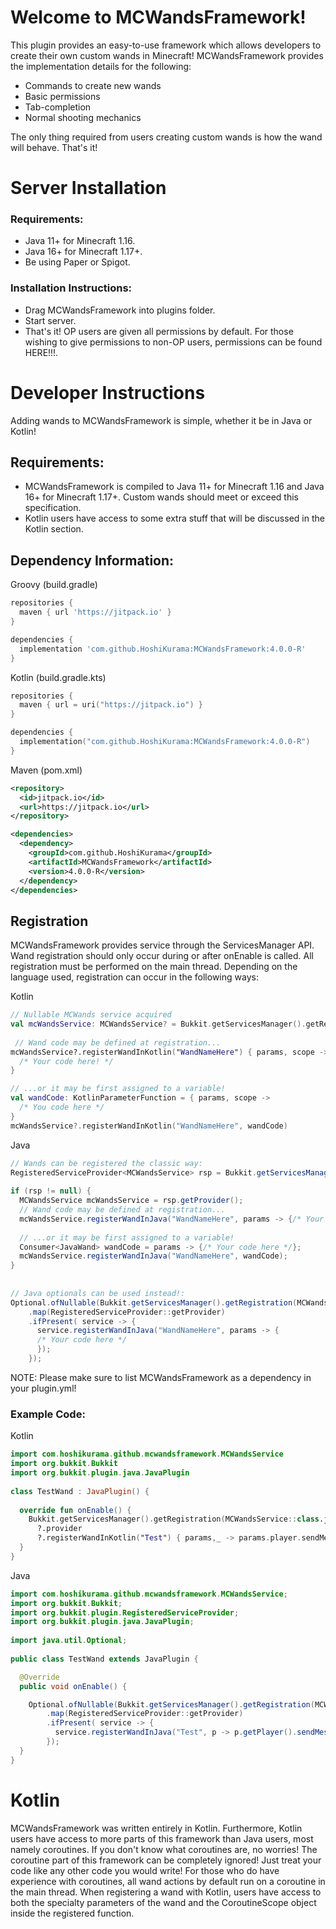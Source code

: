 # Welcome to MCWandsFramework!
This plugin provides an easy-to-use framework which allows developers to create their own custom wands in Minecraft!
MCWandsFramework provides the implementation details for the following:
* Commands to create new wands
* Basic permissions
* Tab-completion
* Normal shooting mechanics

The only thing required from users creating custom wands is how the wand will behave. That's it!
# Server Installation
### Requirements:
* Java 11+ for Minecraft 1.16.
* Java 16+ for Minecraft 1.17+.
* Be using Paper or Spigot.
### Installation Instructions:
* Drag MCWandsFramework into plugins folder.
* Start server.
* That's it! OP users are given all permissions by default. For those wishing to give permissions to non-OP users,  permissions can be found HERE!!!.
# Developer Instructions
Adding wands to MCWandsFramework is simple, whether it be in Java or Kotlin!
## Requirements:
* MCWandsFramework is compiled to Java 11+ for Minecraft 1.16 and Java 16+ for Minecraft 1.17+. Custom wands should meet or exceed this specification.
* Kotlin users have access to some extra stuff that will be discussed in the Kotlin section.
## Dependency Information:
Groovy (build.gradle)
```groovy
repositories {
  maven { url 'https://jitpack.io' }
}

dependencies {
  implementation 'com.github.HoshiKurama:MCWandsFramework:4.0.0-R'
}
```
Kotlin (build.gradle.kts)
```kotlin
repositories {
  maven { url = uri("https://jitpack.io") }
}

dependencies {
  implementation("com.github.HoshiKurama:MCWandsFramework:4.0.0-R")
}
```
Maven (pom.xml)
```xml
<repository>
  <id>jitpack.io</id>
  <url>https://jitpack.io</url>
</repository>

<dependencies>
  <dependency>
    <groupId>com.github.HoshiKurama</groupId>
    <artifactId>MCWandsFramework</artifactId>
    <version>4.0.0-R</version>
  </dependency>
</dependencies>
```
## Registration
MCWandsFramework provides service through the ServicesManager API. Wand registration should only occur during or after onEnable is called. All registration must be performed on the main thread. Depending on the language used, registration can occur in the following ways:

Kotlin
```kotlin
// Nullable MCWands service acquired
val mcWandsService: MCWandsService? = Bukkit.getServicesManager().getRegistration(MCWandsService::class.java)?.provider  
 
 // Wand code may be defined at registration...
mcWandsService?.registerWandInKotlin("WandNameHere") { params, scope ->  
  /* Your code here! */
}

// ...or it may be first assigned to a variable!
val wandCode: KotlinParameterFunction = { params, scope ->    
  /* You code here */  
}  
mcWandsService?.registerWandInKotlin("WandNameHere", wandCode)
```
Java
```java
// Wands can be registered the classic way:  
RegisteredServiceProvider<MCWandsService> rsp = Bukkit.getServicesManager().getRegistration(MCWandsService.class);  
  
if (rsp != null) {  
  MCWandsService mcWandsService = rsp.getProvider();  
  // Wand code may be defined at registration...  
  mcWandsService.registerWandInJava("WandNameHere", params -> {/* Your code here */});  
  
  // ...or it may be first assigned to a variable!  
  Consumer<JavaWand> wandCode = params -> {/* Your code here */};  
  mcWandsService.registerWandInJava("WandNameHere", wandCode);  
}  
  
  
// Java optionals can be used instead!:  
Optional.ofNullable(Bukkit.getServicesManager().getRegistration(MCWandsService.class))
    .map(RegisteredServiceProvider::getProvider)  
    .ifPresent( service -> {  
      service.registerWandInJava("WandNameHere", params -> {  
      /* Your code here */ 
      });  
    });
```
NOTE: Please make sure to list MCWandsFramework as a dependency in your plugin.yml!
### Example Code:
Kotlin
```kotlin
import com.hoshikurama.github.mcwandsframework.MCWandsService  
import org.bukkit.Bukkit  
import org.bukkit.plugin.java.JavaPlugin  
  
class TestWand : JavaPlugin() {  
  
  override fun onEnable() {  
    Bukkit.getServicesManager().getRegistration(MCWandsService::class.java)  
      ?.provider  
      ?.registerWandInKotlin("Test") { params,_ -> params.player.sendMessage("Test successful!") }  
  }  
}
```
Java
```java
import com.hoshikurama.github.mcwandsframework.MCWandsService;  
import org.bukkit.Bukkit;  
import org.bukkit.plugin.RegisteredServiceProvider;  
import org.bukkit.plugin.java.JavaPlugin;  
  
import java.util.Optional;  
  
public class TestWand extends JavaPlugin {

  @Override  
  public void onEnable() {

    Optional.ofNullable(Bukkit.getServicesManager().getRegistration(MCWandsService.class))
        .map(RegisteredServiceProvider::getProvider)  
        .ifPresent( service -> {  
          service.registerWandInJava("Test", p -> p.getPlayer().sendMessage("Test successful!"));  
        });
  }  
}
```
# Kotlin
MCWandsFramework was written entirely in Kotlin. Furthermore, Kotlin users have access to more parts of this framework than Java users, most namely coroutines. If you don't know what coroutines are, no worries! The coroutine part of this framework can be completely ignored! Just treat your code like any other code you would write! For those who do have experience with coroutines, all wand actions by default run on a coroutine in the main thread. When registering a wand with Kotlin, users have access to both the specialty parameters of the wand and the CoroutineScope object inside the registered function.
